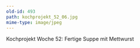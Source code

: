 ```yaml
---
old-id: 493
path: kochprojekt_52_06.jpg
mime-type: image/jpeg
---
```

Kochprojekt Woche 52:
Fertige Suppe mit Mettwurst
